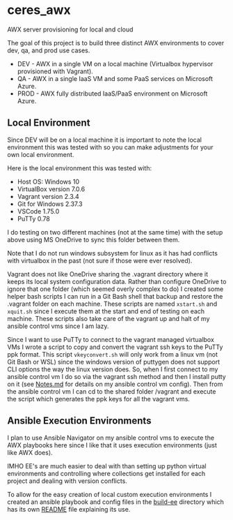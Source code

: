 # ceres_awx
AWX server provisioning for local and cloud

The goal of this project is to build three distinct AWX environments to cover dev, qa, and prod use cases.

*  DEV - AWX in a single VM on a local machine (Virtualbox hypervisor provisioned with Vagrant).
*  QA - AWX in a single IaaS VM and some PaaS services on Microsoft Azure.
*  PROD - AWX fully distributed IaaS/PaaS environment on Microsoft Azure.

## Local Environment

Since DEV will be on a local machine it is important to note the local environment this was tested with so you can make adjustments for your own local environment.

Here is the local environment this was tested with:

*  Host OS: Windows 10
*  VirtualBox version 7.0.6
*  Vagrant version 2.3.4
*  Git for Windows 2.37.3
*  VSCode 1.75.0
*  PuTTy 0.78

I do testing on two different machines (not at the same time) with the setup above using MS OneDrive to sync this folder between them.

Note that I do not run windows subsystem for linux as it has had conflicts with virtualbox in the past (not sure if those were ever resolved).

Vagrant does not like OneDrive sharing the .vagrant directory where it keeps its local system configuration data.
Rather than configure OneDrive to ignore that one folder (which seemed overly complex to do) I created some helper bash scripts I can run in a Git Bash shell that backup and restore the .vagrant folder on each machine.
These scripts are named ```xstart.sh``` and ```xquit.sh``` since I execute them at the start and end of testing on each machine.
These scripts also take care of the vagrant up and halt of my ansible control vms since I am lazy.

Since I want to use PuTTy to connect to the vagrant managed virtualbox VMs I wrote a script to copy and convert the vagrant ssh keys to the PuTTy ppk format.
This script ```vkeyconvert.sh``` will only work from a linux vm (not Git Bash or WSL) since the windows version of puttygen does not support CLI options the way the linux version does.
So, when I first connect to my ansible control vm I do so via the vagrant ssh method and then I install putty on it (see [Notes.md](Notes.md) for details on my ansible control vm config).
Then from the ansible control vm I can cd to the shared folder /vagrant and execute the script which generates the ppk keys for all the vagrant vms.

## Ansible Execution Environments

I plan to use Ansible Navigator on my ansible control vms to execute the AWX playbooks here since I like that it uses execution environments (just like AWX does).

IMHO EE's are much easier to deal with than setting up python virtual environments and controlling where collections get installed for each project and dealing with version conflicts.

To allow for the easy creation of local custom execution environments I created an ansible playbook and config files in the [build-ee](./build-ee/) directory which has its own [README](./build-ee/README.md) file explaining its use.


